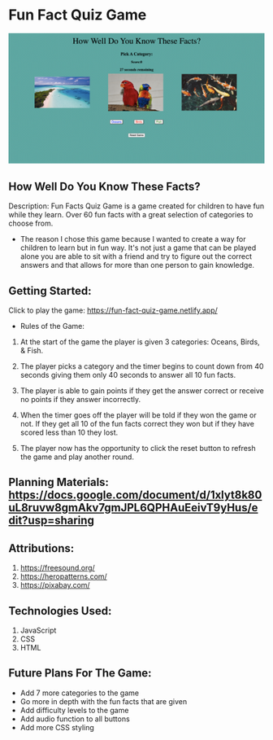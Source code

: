 # Fun Fact Quiz Game
![photograph of fun fact quiz game with 3 categories which includes oceans, birds, and fish](<js/images/fun quiz game.png>)
## How Well Do You Know These Facts?
Description: Fun Facts Quiz Game is a game created for children to have fun while they learn. Over 60 fun facts with a great selection of categories to choose from. 

* The reason I chose this game because I wanted to create a way for children to learn but in fun way. It's not just a game that can be played alone you are able to sit with a friend and try to figure out the correct answers and that allows for more than one person to gain knowledge.

## Getting Started:
Click to play the game: https://fun-fact-quiz-game.netlify.app/
 
 * Rules of the Game:

 1. At the start of the game the player is given 3 categories: Oceans, Birds, & Fish.

2. The player picks a category and the timer begins to count down from 40 seconds giving them only 40 seconds to answer all 10 fun facts.

3. The player is able to gain points if they get the answer correct or receive no points if they answer incorrectly. 

4. When the timer goes off the player  will be told if they won the game or not. If they get all 10 of the fun facts correct they won but if they have scored less than 10 they lost.

4. The player now has the opportunity to click the reset button to refresh the game and play another round.

## Planning Materials: https://docs.google.com/document/d/1xlyt8k80uL8ruvw8gmAkv7gmJPL6QPHAuEeivT9yHus/edit?usp=sharing

## Attributions: 
1. https://freesound.org/
2. https://heropatterns.com/
3. https://pixabay.com/

## Technologies Used: 
1. JavaScript
2. CSS
3. HTML

## Future Plans For The Game:
- Add 7 more categories to the game
- Go more in depth with the fun facts that are given
- Add difficulty levels to the game
- Add audio function to all buttons
- Add more CSS styling